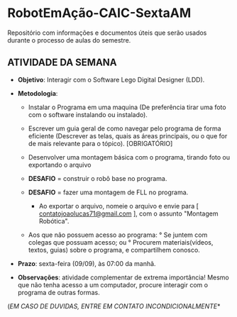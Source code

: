 # RobotEmAção-CAIC-SextaAM
Repositório com informações e documentos úteis que serão usados durante o processo de aulas do semestre.

## ATIVIDADE DA SEMANA



- **Objetivo**: Interagir com o Software Lego Digital Designer (LDD).

- **Metodologia**:
	- Instalar o Programa em uma maquina (De preferência tirar uma foto com o software instalando ou instalado).
	- Escrever um guia geral de como navegar pelo programa de forma eficiente (Descrever as telas, quais as áreas principais, ou o que for de mais relevante para o tópico). [OBRIGATÓRIO]
	- Desenvolver uma montagem básica com o programa, tirando foto ou exportando o arquivo
	- __**DESAFIO**__ = construir o robô base no programa.
	- __**DESAFIO**__ = fazer uma montagem de FLL no programa.
		- Ao exportar o arquivo, nomeie o arquivo e envie para [ contatojoaolucas71@gmail.com ], com o assunto "Montagem Robótica".

	- Aos que não possuem acesso ao programa:
		° Se juntem com colegas que possuam acesso; ou
		° Procurem materiais(vídeos, textos, guias) sobre o programa, e compartilhem conosco.

- **Prazo**: sexta-feira (09/09), às 07:00 da manhã. 

- **Observações**: atividade complementar de extrema importância! Mesmo que não tenha acesso a um computador, procure interagir com o programa de outras formas.

(*EM CASO DE DUVIDAS, ENTRE EM CONTATO _INCONDICIONALMENTE_**